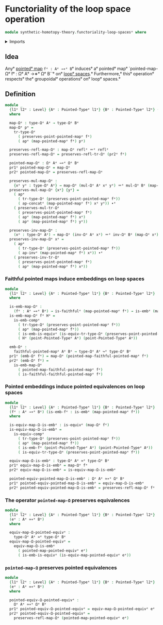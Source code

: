 # Functoriality of the loop space operation

```agda
module synthetic-homotopy-theory.functoriality-loop-spacesᵉ where
```

<details><summary>Imports</summary>

```agda
open import foundation.action-on-identifications-functionsᵉ
open import foundation.dependent-pair-typesᵉ
open import foundation.embeddingsᵉ
open import foundation.equivalencesᵉ
open import foundation.faithful-mapsᵉ
open import foundation.identity-typesᵉ
open import foundation.universe-levelsᵉ

open import structured-types.faithful-pointed-mapsᵉ
open import structured-types.pointed-equivalencesᵉ
open import structured-types.pointed-mapsᵉ
open import structured-types.pointed-typesᵉ

open import synthetic-homotopy-theory.loop-spacesᵉ
```

</details>

## Idea

Anyᵉ [pointedᵉ map](structured-types.pointed-maps.mdᵉ) `fᵉ : Aᵉ →∗ᵉ B`ᵉ inducesᵉ aᵉ
pointedᵉ mapᵉ `pointed-map-Ωᵉ fᵉ : Ωᵉ Aᵉ →∗ᵉ Ωᵉ B``ᵉ onᵉ
[loopᵉ spaces](synthetic-homotopy-theory.loop-spaces.md).ᵉ Furthermore,ᵉ thisᵉ
operationᵉ respectsᵉ theᵉ groupoidalᵉ operationsᵉ onᵉ loopᵉ spaces.ᵉ

## Definition

```agda
module _
  {l1ᵉ l2ᵉ : Level} {Aᵉ : Pointed-Typeᵉ l1ᵉ} {Bᵉ : Pointed-Typeᵉ l2ᵉ} (fᵉ : Aᵉ →∗ᵉ Bᵉ)
  where

  map-Ωᵉ : type-Ωᵉ Aᵉ → type-Ωᵉ Bᵉ
  map-Ωᵉ pᵉ =
    tr-type-Ωᵉ
      ( preserves-point-pointed-mapᵉ fᵉ)
      ( apᵉ (map-pointed-mapᵉ fᵉ) pᵉ)

  preserves-refl-map-Ωᵉ : map-Ωᵉ reflᵉ ＝ᵉ reflᵉ
  preserves-refl-map-Ωᵉ = preserves-refl-tr-Ωᵉ (pr2ᵉ fᵉ)

  pointed-map-Ωᵉ : Ωᵉ Aᵉ →∗ᵉ Ωᵉ Bᵉ
  pr1ᵉ pointed-map-Ωᵉ = map-Ωᵉ
  pr2ᵉ pointed-map-Ωᵉ = preserves-refl-map-Ωᵉ

  preserves-mul-map-Ωᵉ :
    {xᵉ yᵉ : type-Ωᵉ Aᵉ} → map-Ωᵉ (mul-Ωᵉ Aᵉ xᵉ yᵉ) ＝ᵉ mul-Ωᵉ Bᵉ (map-Ωᵉ xᵉ) (map-Ωᵉ yᵉ)
  preserves-mul-map-Ωᵉ {xᵉ} {yᵉ} =
    ( apᵉ
      ( tr-type-Ωᵉ (preserves-point-pointed-mapᵉ fᵉ))
      ( ap-concatᵉ (map-pointed-mapᵉ fᵉ) xᵉ yᵉ)) ∙ᵉ
    ( preserves-mul-tr-Ωᵉ
      ( preserves-point-pointed-mapᵉ fᵉ)
      ( apᵉ (map-pointed-mapᵉ fᵉ) xᵉ)
      ( apᵉ (map-pointed-mapᵉ fᵉ) yᵉ))

  preserves-inv-map-Ωᵉ :
    (xᵉ : type-Ωᵉ Aᵉ) → map-Ωᵉ (inv-Ωᵉ Aᵉ xᵉ) ＝ᵉ inv-Ωᵉ Bᵉ (map-Ωᵉ xᵉ)
  preserves-inv-map-Ωᵉ xᵉ =
    ( apᵉ
      ( tr-type-Ωᵉ (preserves-point-pointed-mapᵉ fᵉ))
      ( ap-invᵉ (map-pointed-mapᵉ fᵉ) xᵉ)) ∙ᵉ
    ( preserves-inv-tr-Ωᵉ
      ( preserves-point-pointed-mapᵉ fᵉ)
      ( apᵉ (map-pointed-mapᵉ fᵉ) xᵉ))
```

### Faithful pointed maps induce embeddings on loop spaces

```agda
module _
  {l1ᵉ l2ᵉ : Level} {Aᵉ : Pointed-Typeᵉ l1ᵉ} {Bᵉ : Pointed-Typeᵉ l2ᵉ}
  where

  is-emb-map-Ωᵉ :
    (fᵉ : Aᵉ →∗ᵉ Bᵉ) → is-faithfulᵉ (map-pointed-mapᵉ fᵉ) → is-embᵉ (map-Ωᵉ fᵉ)
  is-emb-map-Ωᵉ fᵉ Hᵉ =
    is-emb-compᵉ
      ( tr-type-Ωᵉ (preserves-point-pointed-mapᵉ fᵉ))
      ( apᵉ (map-pointed-mapᵉ fᵉ))
      ( is-emb-is-equivᵉ (is-equiv-tr-type-Ωᵉ (preserves-point-pointed-mapᵉ fᵉ)))
      ( Hᵉ (point-Pointed-Typeᵉ Aᵉ) (point-Pointed-Typeᵉ Aᵉ))

  emb-Ωᵉ :
    faithful-pointed-mapᵉ Aᵉ Bᵉ → type-Ωᵉ Aᵉ ↪ᵉ type-Ωᵉ Bᵉ
  pr1ᵉ (emb-Ωᵉ fᵉ) = map-Ωᵉ (pointed-map-faithful-pointed-mapᵉ fᵉ)
  pr2ᵉ (emb-Ωᵉ fᵉ) =
    is-emb-map-Ωᵉ
      ( pointed-map-faithful-pointed-mapᵉ fᵉ)
      ( is-faithful-faithful-pointed-mapᵉ fᵉ)
```

### Pointed embeddings induce pointed equivalences on loop spaces

```agda
module _
  {l1ᵉ l2ᵉ : Level} {Aᵉ : Pointed-Typeᵉ l1ᵉ} {Bᵉ : Pointed-Typeᵉ l2ᵉ}
  (fᵉ : Aᵉ →∗ᵉ Bᵉ) (is-emb-fᵉ : is-embᵉ (map-pointed-mapᵉ fᵉ))
  where

  is-equiv-map-Ω-is-embᵉ : is-equivᵉ (map-Ωᵉ fᵉ)
  is-equiv-map-Ω-is-embᵉ =
    is-equiv-compᵉ
      ( tr-type-Ωᵉ (preserves-point-pointed-mapᵉ fᵉ))
      ( apᵉ (map-pointed-mapᵉ fᵉ))
      ( is-emb-fᵉ (point-Pointed-Typeᵉ Aᵉ) (point-Pointed-Typeᵉ Aᵉ))
      ( is-equiv-tr-type-Ωᵉ (preserves-point-pointed-mapᵉ fᵉ))

  equiv-map-Ω-is-embᵉ : type-Ωᵉ Aᵉ ≃ᵉ type-Ωᵉ Bᵉ
  pr1ᵉ equiv-map-Ω-is-embᵉ = map-Ωᵉ fᵉ
  pr2ᵉ equiv-map-Ω-is-embᵉ = is-equiv-map-Ω-is-embᵉ

  pointed-equiv-pointed-map-Ω-is-embᵉ : Ωᵉ Aᵉ ≃∗ᵉ Ωᵉ Bᵉ
  pr1ᵉ pointed-equiv-pointed-map-Ω-is-embᵉ = equiv-map-Ω-is-embᵉ
  pr2ᵉ pointed-equiv-pointed-map-Ω-is-embᵉ = preserves-refl-map-Ωᵉ fᵉ
```

### The operator `pointed-map-Ω` preserves equivalences

```agda
module _
  {l1ᵉ l2ᵉ : Level} {Aᵉ : Pointed-Typeᵉ l1ᵉ} {Bᵉ : Pointed-Typeᵉ l2ᵉ}
  (eᵉ : Aᵉ ≃∗ᵉ Bᵉ)
  where

  equiv-map-Ω-pointed-equivᵉ :
    type-Ωᵉ Aᵉ ≃ᵉ type-Ωᵉ Bᵉ
  equiv-map-Ω-pointed-equivᵉ =
    equiv-map-Ω-is-embᵉ
      ( pointed-map-pointed-equivᵉ eᵉ)
      ( is-emb-is-equivᵉ (is-equiv-map-pointed-equivᵉ eᵉ))
```

### `pointed-map-Ω` preserves pointed equivalences

```agda
module _
  {l1ᵉ l2ᵉ : Level} {Aᵉ : Pointed-Typeᵉ l1ᵉ} {Bᵉ : Pointed-Typeᵉ l2ᵉ}
  (eᵉ : Aᵉ ≃∗ᵉ Bᵉ)
  where

  pointed-equiv-Ω-pointed-equivᵉ :
    Ωᵉ Aᵉ ≃∗ᵉ Ωᵉ Bᵉ
  pr1ᵉ pointed-equiv-Ω-pointed-equivᵉ = equiv-map-Ω-pointed-equivᵉ eᵉ
  pr2ᵉ pointed-equiv-Ω-pointed-equivᵉ =
    preserves-refl-map-Ωᵉ (pointed-map-pointed-equivᵉ eᵉ)
```